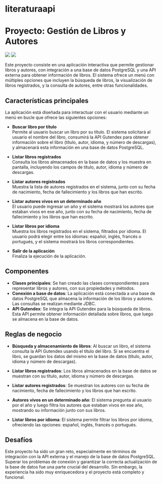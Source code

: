 # literaturaapi

<h1>Proyecto: Gestión de Libros y Autores</h1>
<p align="left">
   <img src="https://img.shields.io/badge/STATUS-TERMINADO-green">
   <img src="https://img.shields.io/badge/Ver-1.0-blue">
</p>
Este proyecto consiste en una aplicación interactiva que permite gestionar libros y autores, con integración a una base de datos PostgreSQL y una API externa para obtener información de libros. El sistema ofrece un menú con múltiples opciones que incluyen la búsqueda de libros, la visualización de libros registrados, y la consulta de autores, entre otras funcionalidades.

<h2>Características principales</h2>

La aplicación está diseñada para interactuar con el usuario mediante un menú en bucle que ofrece las siguientes opciones:

- **Buscar libro por título**  
  Permite al usuario buscar un libro por su título. El sistema solicitará al usuario el nombre del libro, consumirá la API Gutendex para obtener información sobre el libro (título, autor, idioma, y número de descargas), y almacenará esta información en una base de datos PostgreSQL.

- **Listar libros registrados**  
  Consulta los libros almacenados en la base de datos y los muestra en pantalla, incluyendo los campos de título, autor, idioma y número de descargas.

- **Listar autores registrados**  
  Muestra la lista de autores registrados en el sistema, junto con su fecha de nacimiento, fecha de fallecimiento y los libros que han escrito.

- **Listar autores vivos en un determinado año**  
  El usuario puede ingresar un año y el sistema mostrará los autores que estaban vivos en ese año, junto con su fecha de nacimiento, fecha de fallecimiento y los libros que han escrito.

- **Listar libros por idioma**  
  Muestra los libros registrados en el sistema, filtrados por idioma. El usuario podrá elegir entre los idiomas: español, inglés, francés o portugués, y el sistema mostrará los libros correspondientes.

- **Salir de la aplicación**  
  Finaliza la ejecución de la aplicación.

<h2>Componentes</h2>

- **Clases principales**: Se han creado las clases correspondientes para representar libros y autores, con sus propiedades y métodos.
- **Conexión a base de datos**: La aplicación está conectada a una base de datos PostgreSQL que almacena la información de los libros y autores. Las consultas se realizan mediante JDBC.
- **API Gutendex**: Se integra la API Gutendex para la búsqueda de libros. Esta API permite obtener información detallada sobre libros, que luego se almacena en la base de datos.

<h2>Reglas de negocio</h2>

- **Búsqueda y almacenamiento de libros**: Al buscar un libro, el sistema consulta la API Gutendex usando el título del libro. Si se encuentra el libro, se guardan los datos del mismo en la base de datos (título, autor, idioma y número de descargas).
  
- **Listar libros registrados**: Los libros almacenados en la base de datos se muestran con su título, autor, idioma y número de descargas.

- **Listar autores registrados**: Se muestran los autores con su fecha de nacimiento, fecha de fallecimiento y los libros que han escrito.

- **Autores vivos en un determinado año**: El sistema pregunta al usuario por el año y luego filtra los autores que estaban vivos en ese año, mostrando su información junto con sus libros.

- **Listar libros por idioma**: El sistema permite filtrar los libros por idioma, ofreciendo las opciones: español, inglés, francés o portugués.

<h2>Desafíos</h2>

Este proyecto ha sido un gran reto, especialmente en términos de integración con la API externa y el manejo de la base de datos PostgreSQL. Superar los problemas de conexión y garantizar la correcta actualización de la base de datos fue una parte crucial del desarrollo. Sin embargo, la experiencia ha sido muy enriquecedora y el proyecto está completo y funcional.
